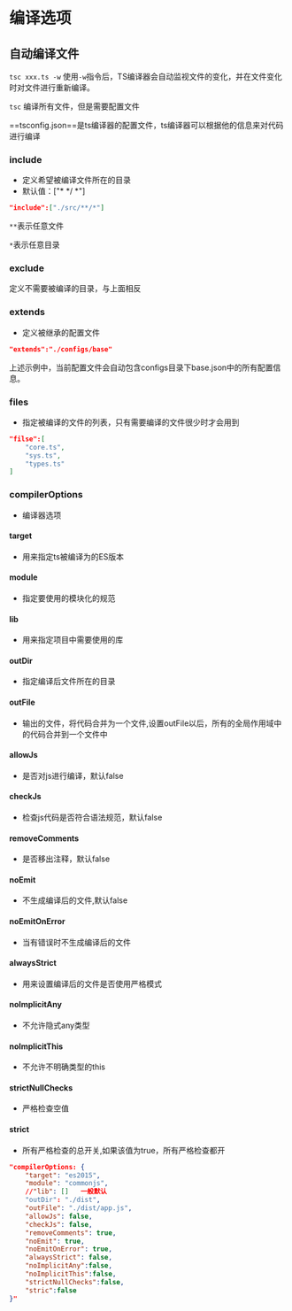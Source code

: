 # 编译选项

## 自动编译文件

`tsc xxx.ts -w`   使用`-w`指令后，TS编译器会自动监视文件的变化，并在文件变化时对文件进行重新编译。



`tsc` 编译所有文件，但是需要配置文件

==tsconfig.json==是ts编译器的配置文件，ts编译器可以根据他的信息来对代码进行编译

### include

* 定义希望被编译文件所在的目录
* 默认值：["* */ *"]

```json
"include":["./src/**/*"]
```

`**`表示任意文件

`*`表示任意目录

###  exclude

定义不需要被编译的目录，与上面相反



### extends

* 定义被继承的配置文件



```json
"extends":"./configs/base"
```



上述示例中，当前配置文件会自动包含configs目录下base.json中的所有配置信息。



### files

* 指定被编译的文件的列表，只有需要编译的文件很少时才会用到



```json
"filse":[
    "core.ts",
    "sys.ts",
    "types.ts"
]
```



### compilerOptions

* 编译器选项

#### target
* 用来指定ts被编译为的ES版本

#### module
* 指定要使用的模块化的规范

#### lib
* 用来指定项目中需要使用的库

#### outDir
* 指定编译后文件所在的目录

#### outFile


* 输出的文件，将代码合并为一个文件,设置outFile以后，所有的全局作用域中的代码合并到一个文件中

#### allowJs
* 是否对js进行编译，默认false

#### checkJs
* 检查js代码是否符合语法规范，默认false

#### removeComments
* 是否移出注释，默认false

#### noEmit
* 不生成编译后的文件,默认false

#### noEmitOnError
* 当有错误时不生成编译后的文件

#### alwaysStrict
* 用来设置编译后的文件是否使用严格模式

#### noImplicitAny
* 不允许隐式any类型

#### noImplicitThis
* 不允许不明确类型的this

#### strictNullChecks
* 严格检查空值

#### strict
* 所有严格检查的总开关,如果该值为true，所有严格检查都开

```json
"compilerOptions: {
	"target": "es2015",
	"module": "commonjs",
	//"lib": []   一般默认
	"outDir": "./dist",
	"outFile": "./dist/app.js",
	"allowJs": false,
	"checkJs": false,
	"removeComments": true,
	"noEmit": true,
	"noEmitOnError": true,
	"alwaysStrict": false,
	"noImplicitAny":false,
	"noImplicitThis":false,
	"strictNullChecks":false,
	"stric":false
}"
```




